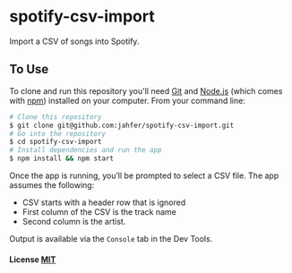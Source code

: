 # spotify-csv-import

Import a CSV of songs into Spotify.

## To Use

To clone and run this repository you'll need [Git](https://git-scm.com) and [Node.js](https://nodejs.org/en/download/) (which comes with [npm](http://npmjs.com)) installed on your computer. From your command line:

```bash
# Clone this repository
$ git clone git@github.com:jahfer/spotify-csv-import.git
# Go into the repository
$ cd spotify-csv-import
# Install dependencies and run the app
$ npm install && npm start
```

Once the app is running, you’ll be prompted to select a CSV file. The app assumes the following:
- CSV starts with a header row that is ignored
- First column of the CSV is the track name
- Second column is the artist.

Output is available via the `Console` tab in the Dev Tools.

#### License [MIT](LICENSE.md)
